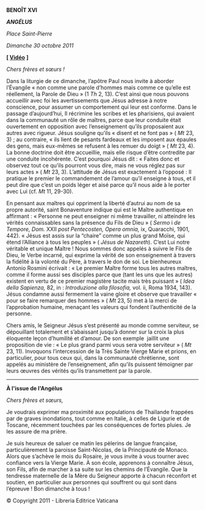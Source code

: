 **BENOÎT XVI**

***ANGÉLUS***

*Place Saint-Pierre*

*Dimanche 30 octobre 2011*

**[ [Vidéo](https://www.youtube.com/watch?v=G7MS8OocdTM&list=PLC9tK3J1RlaZGkT-qS3F021VSzUv-YuwO&index=73&ab_channel=TheVatican-Archive)** **]**

*Chers frères et sœurs !*

Dans la liturgie de ce dimanche, l’apôtre Paul nous invite à aborder l’Évangile « non comme une parole d’hommes mais comme ce qu’elle est réellement, la Parole de Dieu » (1 *Th* 2, 13). C’est ainsi que nous pouvons accueillir avec foi les avertissements que Jésus adresse à notre conscience, pour assumer un comportement qui leur est conforme. Dans le passage d’aujourd’hui, Il récrimine les scribes et les pharisiens, qui avaient dans la communauté un rôle de maîtres, parce que leur conduite était ouvertement en opposition avec l’enseignement qu’ils proposaient aux autres avec rigueur. Jésus souligne qu’ils « disent et ne font pas » ( *Mt* 23, 3) ; au contraire, « ils lient de pesants fardeaux et les imposent aux épaules des gens, mais eux-mêmes se refusent à les remuer du doigt » ( *Mt* 23, 4). La bonne doctrine doit être accueillie, mais elle risque d’être contredite par une conduite incohérente. C’est pourquoi Jésus dit : « Faites donc et observez tout ce qu’ils pourront vous dire, mais ne vous réglez pas sur leurs actes » ( *Mt* 23, 3). L’attitude de Jésus est exactement à l’opposé : Il pratique le premier le commandement de l’amour qu’il enseigne à tous, et il peut dire que c’est un poids léger et aisé parce qu’il nous aide à le porter avec Lui (cf. *Mt* 11, 29-30).

En pensant aux maîtres qui oppriment la liberté d’autrui au nom de sa propre autorité, saint Bonaventure indique qui est le Maître authentique en affirmant : « Personne ne peut enseigner ni même travailler, ni atteindre les vérités connaissables sans la présence du Fils de Dieu » ( *Sermo* i *de Tempore, Dom.* XXII *post Pentecosten, Opera omnia,* ix,  Quaracchi, 1901, 442). « Jésus est assis sur la “chaire” comme un plus grand Moïse, qui étend l’Alliance à tous les peuples » ( *Jésus de Nazareth*). C’est Lui notre véritable et unique Maître ! Nous sommes donc appelés à suivre le Fils de Dieu, le Verbe incarné, qui exprime la vérité de son enseignement à travers la fidélité à la volonté du Père, à travers le don de soi. Le bienheureux Antonio Rosmini écrivait : « Le premier Maître forme tous les autres maîtres, comme il forme aussi ses disciples parce que (tant les uns que les autres) existent en vertu de ce premier magistère tacite mais très puissant » ( *Idea della Sapienza,* 82, in : *Introduzione alla filosofia,* vol. ii, Roma 1934, 143). Jésus condamne aussi fermement la vaine gloire et observe que travailler « pour se faire remarquer des hommes » ( *Mt* 23, 5) met à la merci de l’approbation humaine, menaçant les valeurs qui fondent l’authenticité de la personne.

Chers amis, le Seigneur Jésus s’est présenté au monde comme serviteur, se dépouillant totalement et s’abaissant jusqu’à donner sur la croix la plus éloquente leçon d’humilité et d’amour. De son exemple  jaillit une proposition de vie : « Le plus grand parmi vous sera votre serviteur » ( *Mt* 23, 11). Invoquons l’intercession de la Très Sainte Vierge Marie et prions, en particulier, pour tous ceux qui, dans la communauté chrétienne, sont appelés au ministère de l’enseignement, afin qu’ils puissent témoigner par leurs œuvres des vérités qu’ils transmettent par la parole.

* * *

**À l'issue de l'Angélus**

*Chers frères et sœurs,*

Je voudrais exprimer ma proximité aux populations de Thaïlande frappées par de graves inondations, tout comme en Italie, à celles de Ligurie et de Toscane, récemment touchées par les conséquences de fortes pluies. Je les assure de ma prière.

Je suis heureux de saluer ce matin les pèlerins de langue française, particulièrement la paroisse Saint-Nicolas, de la Principauté de Monaco. Alors que s’achève le mois du Rosaire, je vous invite à vous tourner avec confiance vers la Vierge Marie. À son école, apprenons à connaître Jésus, son Fils, afin de marcher à sa suite sur les chemins de l’Évangile. Que la tendresse maternelle de la Mère du Seigneur apporte à chacun réconfort et soutien, en particulier aux personnes qui souffrent ou qui sont dans l’épreuve ! Bon dimanche à tous !

© Copyright 2011 - Libreria Editrice Vaticana